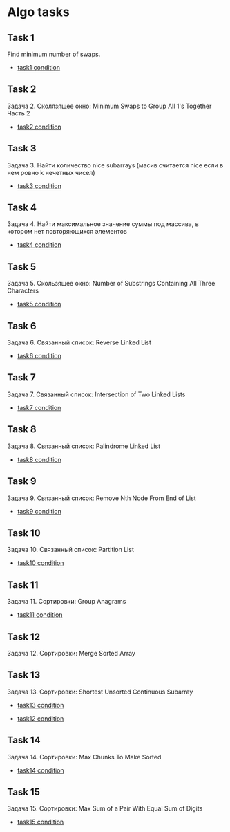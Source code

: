 # Algo tasks

## Task 1
Find minimum number of swaps.
- [task1 condition](https://leetcode.com/problems/minimum-swaps-to-group-all-1s-together/)
## Task 2
Задача 2. Сколязящее окно: Minimum Swaps to Group All 1's Together Часть 2
- [task2 condition](https://leetcode.com/problems/minimum-swaps-to-group-all-1s-together-ii/)
## Task 3
Задача 3. Найти количество nice subarrays (масив считается nice если в нем ровно k нечетных чисел)
- [task3 condition](https://leetcode.com/problems/count-number-of-nice-subarrays/)
## Task 4
Задача 4. Найти максимальное значение суммы под массива, в котором нет повторяющихся элементов
- [task4 condition](https://leetcode.com/problems/maximum-erasure-value/)
## Task 5
Задача 5. Скользящее окно: Number of Substrings Containing All Three Characters
- [task5 condition](https://leetcode.com/problems/number-of-substrings-containing-all-three-characters/)
## Task 6
Задача 6. Связанный список: Reverse Linked List
- [task6 condition](https://leetcode.com/problems/reverse-linked-list/description/)
## Task 7
Задача 7. Связанный список: Intersection of Two Linked Lists
- [task7 condition](https://leetcode.com/problems/intersection-of-two-linked-lists/)
## Task 8
Задача 8. Связанный список: Palindrome Linked List
- [task8 condition](https://leetcode.com/problems/palindrome-linked-list/)
## Task 9
Задача 9. Связанный список: Remove Nth Node From End of List
- [task9 condition](https://leetcode.com/problems/remove-nth-node-from-end-of-list/)
## Task 10
Задача 10. Связанный список: Partition List
- [task10 condition](https://leetcode.com/problems/partition-list/)
## Task 11
Задача 11. Сортировки: Group Anagrams
- [task11 condition](https://leetcode.com/problems/group-anagrams/)

## Task 12

Задача 12. Сортировки: Merge Sorted Array

## Task 13

Задача 13. Сортировки: Shortest Unsorted Continuous Subarray

- [task13 condition](https://leetcode.com/problems/shortest-unsorted-continuous-subarray/submissions/)

- [task12 condition](https://leetcode.com/problems/merge-sorted-array/)

## Task 14

Задача 14. Сортировки: Max Chunks To Make Sorted

- [task14 condition](https://leetcode.com/problems/max-chunks-to-make-sorted/)

## Task 15

Задача 15. Сортировки: Max Sum of a Pair With Equal Sum of Digits

- [task15 condition](https://leetcode.com/problems/max-sum-of-a-pair-with-equal-sum-of-digits/)
